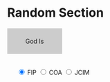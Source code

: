 ---
---
# Random Section


<span id="generateButton" class="block">
God Is
</span>

<span class="block">

<input type="radio" id="fipRadio" name="editionGroup" checked />
<label for="fipRadio" title="Foundation for Inner Peace">FIP</label>
<input type="radio" id="coaRadio" name="editionGroup" />
<label for="coaRadio" title="Circle of Atonement">COA</label>
<input type="radio" id="jcimRadio" name="editionGroup" />
<label for="jcimRadio" title="Original Edition">JCIM</label>

</span>

<span id="resultSpan" class="block">
&nbsp;
</span>

<style>
	span.block {
	display: block;
}

span.block + span.block {
  margin-top: 2rem;
}

span#generateButton {
  display: inline-block;
  padding: 1.5em 3em 1.5em 3em;
  background-color: #ccc;
}

span#generateButton:hover {
  border: 1px solid blue;
}

input#fipRadio {
  margin-left: 2em;
}

span#resultSpan {
  font-size: 2em;
}

</style>



<script>


var getSection = function() {
	if (document.getElementById("coaRadio").checked)
		var sections = coaSections;
	else if (document.getElementById("fipRadio").checked)
		var sections = fipSections;
	else
		var sections = jcimSections;
	var max = sections.length;
	var num = Math.floor( (Math.random() * max) );
	document.getElementById("resultSpan").textContent = sections[num];
};

if (typeof(window) !== "undefined") {
	window.addEventListener("load", function() {

		document.onkeydown = function(e) {
			e = e || window.event;
			if (e.keyCode == 13)
			{
					getSection();
					return false;
			}
			return true;
		};

		document.getElementById("generateButton").onclick = getSection;
	});
}


var fipSections = ["T-In",
"T-1.I",
"T-1.II",
"T-1.III",
"T-1.IV",
"T-1.V",
"T-1.VI",
"T-1.VII",
"T-2.I",
"T-2.II",
"T-2.III",
"T-2.IV",
"T-2.V",
"T-2.VI",
"T-2.VII",
"T-2.VIII",
"T-3.I",
"T-3.II",
"T-3.III",
"T-3.IV",
"T-3.V",
"T-3.VI",
"T-3.VII",
"T-4.in",
"T-4.I",
"T-4.II",
"T-4.III",
"T-4.IV",
"T-4.V",
"T-4.VI",
"T-4.VII",
"T-5.in",
"T-5.I",
"T-5.II",
"T-5.III",
"T-5.IV",
"T-5.V",
"T-5.VI",
"T-5.VII",
"T-6.in",
"T-6.I",
"T-6.II",
"T-6.III",
"T-6.IV",
"T-6.V",
"T-6.V-A",
"T-6.V-B",
"T-6.V-C",
"T-7.I",
"T-7.II",
"T-7.III",
"T-7.IV",
"T-7.V",
"T-7.VI",
"T-7.VII",
"T-7.VIII",
"T-7.IX",
"T-7.X",
"T-7.XI",
"T-8.I",
"T-8.II",
"T-8.III",
"T-8.IV",
"T-8.V",
"T-8.VI",
"T-8.VII",
"T-8.VIII",
"T-8.IX",
"T-9.I",
"T-9.II",
"T-9.III",
"T-9.IV",
"T-9.V",
"T-9.VI",
"T-9.VII",
"T-9.VIII",
"T-10.in",
"T-10.I",
"T-10.II",
"T-10.III",
"T-10.IV",
"T-10.V",
"T-11.in",
"T-11.I",
"T-11.II",
"T-11.III",
"T-11.IV",
"T-11.V",
"T-11.VI",
"T-11.VII",
"T-11.VIII",
"T-12.I",
"T-12.II",
"T-12.III",
"T-12.IV",
"T-12.V",
"T-12.VI",
"T-12.VII",
"T-12.VIII",
"T-13.in",
"T-13.I",
"T-13.II",
"T-13.III",
"T-13.IV",
"T-13.V",
"T-13.VI",
"T-13.VII",
"T-13.VIII",
"T-13.IX",
"T-13.X",
"T-13.XI",
"T-14.in",
"T-14.I",
"T-14.II",
"T-14.III",
"T-14.IV",
"T-14.V",
"T-14.VI",
"T-14.VII",
"T-14.VIII",
"T-14.IX",
"T-14.X",
"T-14.XI",
"T-15.I",
"T-15.II",
"T-15.III",
"T-15.IV",
"T-15.V",
"T-15.VI",
"T-15.VII",
"T-15.VIII",
"T-15.IX",
"T-15.X",
"T-15.XI",
"T-16.I",
"T-16.II",
"T-16.III",
"T-16.IV",
"T-16.V",
"T-16.VI",
"T-16.VII",
"T-17.I",
"T-17.II",
"T-17.III",
"T-17.IV",
"T-17.V",
"T-17.VI",
"T-17.VII",
"T-17.VIII",
"T-18.I",
"T-18.II",
"T-18.III",
"T-18.IV",
"T-18.V",
"T-18.VI",
"T-18.VII",
"T-18.VIII",
"T-18.IX",
"T-19.I",
"T-19.II",
"T-19.III",
"T-19.IV",
"T-19.IV-A",
"T-19.IV-B",
"T-19.IV-C",
"T-19.IV-D",
"T-20.I",
"T-20.II",
"T-20.III",
"T-20.IV",
"T-20.V",
"T-20.VI",
"T-20.VII",
"T-20.VIII",
"T-21.in",
"T-21.I",
"T-21.II",
"T-21.III",
"T-21.IV",
"T-21.V",
"T-21.VI",
"T-21.VII",
"T-21.VIII",
"T-22.in",
"T-22.I",
"T-22.II",
"T-22.III",
"T-22.IV",
"T-22.V",
"T-22.VI",
"T-23.in",
"T-23.I",
"T-23.II",
"T-23.III",
"T-23.IV",
"T-24.in",
"T-24.I",
"T-24.II",
"T-24.III",
"T-24.IV",
"T-24.V",
"T-24.VI",
"T-24.VII",
"T-25.in",
"T-25.I",
"T-25.II",
"T-25.III",
"T-25.IV",
"T-25.V",
"T-25.VI",
"T-25.VII",
"T-25.VIII",
"T-25.IX",
"T-26.I",
"T-26.II",
"T-26.III",
"T-26.IV",
"T-26.V",
"T-26.VI",
"T-26.VII",
"T-26.VIII",
"T-26.IX",
"T-26.X",
"T-27.I",
"T-27.II",
"T-27.III",
"T-27.IV",
"T-27.V",
"T-27.VI",
"T-27.VII",
"T-27.VIII",
"T-28.I",
"T-28.II",
"T-28.III",
"T-28.IV",
"T-28.V",
"T-28.VI",
"T-28.VII",
"T-29.I",
"T-29.II",
"T-29.III",
"T-29.IV",
"T-29.V",
"T-29.VI",
"T-29.VII",
"T-29.VIII",
"T-29.IX",
"T-30.in",
"T-30.I",
"T-30.II",
"T-30.III",
"T-30.IV",
"T-30.V",
"T-30.VI",
"T-30.VII",
"T-30.VIII",
"T-31.I",
"T-31.II",
"T-31.III",
"T-31.IV",
"T-31.V",
"T-31.VI",
"T-31.VII",
"T-31.VIII",
"M-In",
"M-1",
"M-2",
"M-3",
"M-4",
"M-4.I",
"M-4.II",
"M-4.III",
"M-4.IV",
"M-4.V",
"M-4.VI",
"M-4.VII",
"M-4.VIII",
"M-4.IX",
"M-4.X",
"M-5",
"M-5.I",
"M-5.II",
"M-5.III",
"M-6",
"M-7",
"M-8",
"M-9",
"M-10",
"M-11",
"M-12",
"M-13",
"M-14",
"M-15",
"M-16",
"M-17",
"M-18",
"M-19",
"M-20",
"M-21",
"M-22",
"M-23",
"M-24",
"M-25",
"M-26",
"M-27",
"M-28",
"M-29",
"C-In",
"C-1",
"C-2",
"C-3",
"C-4",
"C-5",
"C-6",
"C-Ep",
"P-In",
"P-1",
"P-2.in",
"P-2.I",
"P-2.II",
"P-2.III",
"P-2.IV",
"P-2.V",
"P-2.VI",
"P-2.VII",
"P-3.I",
"P-3.II",
"P-3.III",
"S-1.in",
"S-1.I",
"S-1.II",
"S-1.III",
"S-1.IV",
"S-1.V",
"S-2.in",
"S-2.I",
"S-2.II",
"S-2.III",
"S-3.in",
"S-3.I",
"S-3.II",
"S-3.III",
"S-3.IV"
];

var coaSections = ["T–In",
"T–1.1",
"T–1.2",
"T–1.3",
"T–1.4",
"T–1.5",
"T–1.6",
"T–1.7",
"T–1.8",
"T–1.9",
"T–1.10",
"T–1.11",
"T–1.12",
"T–1.13",
"T–1.14",
"T–1.15",
"T–1.16",
"T–1.17",
"T–1.18",
"T–1.19",
"T–1.20",
"T–1.21",
"T–1.22",
"T–1.23",
"T–1.24",
"T–1.25",
"T–1.26",
"T–1.27",
"T–1.28",
"T–1.29",
"T–1.30",
"T–1.31",
"T–1.32",
"T–1.33",
"T–1.34",
"T–1.35",
"T–1.36",
"T–1.37",
"T–1.38",
"T–1.39",
"T–1.40",
"T–1.41",
"T–1.42",
"T–1.43",
"T–1.44",
"T–1.45",
"T–1.46",
"T–1.47",
"T–1.48",
"T–1.49",
"T–1.50",
"T–2.I",
"T–2.II",
"T–2.III",
"T–2.IV",
"T–2.V",
"T–2.VI",
"T–2.VII",
"T–2.VIII",
"T–2.IX",
"T–2.X",
"T–2.XI",
"T–2.XII",
"T–2.XIII",
"T–3.I",
"T–3.II",
"T–3.III",
"T–3.IV",
"T–3.V",
"T–3.VI",
"T–3.VII",
"T–3.VIII",
"T–3.IX",
"T–3.X",
"T–3.XI",
"T–4.I",
"T–4.II",
"T–4.III",
"T–4.IV",
"T–4.V",
"T–4.VI",
"T–4.VII",
"T–4.VIII",
"T–4.IX",
"T–4.X",
"T–4.XI",
"T–5.I",
"T–5.II",
"T–5.III",
"T–5.IV",
"T–5.V",
"T–5.VI",
"T–5.VII",
"T–5.VIII",
"T–5.IX",
"T–5.X",
"T–6.I",
"T–6.II",
"T–6.III",
"T–6.IV",
"T–6.V",
"T–6.VI",
"T–6.VII",
"T–6.VII–A",
"T–6.VII–B",
"T–6.VII–C",
"T–6.VIII",
"T–7.I",
"T–7.II",
"T–7.III",
"T–7.IV",
"T–7.V",
"T–7.VI",
"T–7.VII",
"T–7.VIII",
"T–7.IX",
"T–7.X",
"T–8.I",
"T–8.II",
"T–8.III",
"T–8.IV",
"T–8.V",
"T–8.VI",
"T–8.VII",
"T–8.VIII",
"T–9.I",
"T–9.II",
"T–9.III",
"T–9.IV",
"T–9.V",
"T–9.VI",
"T–9.VII",
"T–9.VIII",
"T–10.I",
"T–10.II",
"T–10.III",
"T–10.IV",
"T–10.V",
"T–11.I",
"T–11.II",
"T–11.III",
"T–11.IV",
"T–11.V",
"T–11.VI",
"T–11.VII",
"T–11.VIII",
"T–11.IX",
"T–12.I",
"T–12.II",
"T–12.III",
"T–12.IV",
"T–12.V",
"T–12.VI",
"T–12.VII",
"T–12.VIII",
"T–12.IX",
"T–12.X",
"T–13.I",
"T–13.II",
"T–13.III",
"T–13.IV",
"T–13.V",
"T–13.VI",
"T–13.VII",
"T–13.VIII",
"T–13.IX",
"T–13.X",
"T–13.XI",
"T–13.XII",
"T–14.I",
"T–14.II",
"T–14.III",
"T–14.IV",
"T–14.V",
"T–14.VI",
"T–14.VII",
"T–14.VIII",
"T–14.IX",
"T–14.X",
"T–14.XI",
"T–14.XII",
"T–15.I",
"T–15.II",
"T–15.III",
"T–15.IV",
"T–15.V",
"T–15.VI",
"T–15.VII",
"T–15.VIII",
"T–15.IX",
"T–15.X",
"T–15.XI",
"T–16.I",
"T–16.II",
"T–16.III",
"T–16.IV",
"T–16.V",
"T–16.VI",
"T–16.VII",
"T–17.I",
"T–17.II",
"T–17.III",
"T–17.IV",
"T–17.V",
"T–17.VI",
"T–17.VII",
"T–17.VIII",
"T–17.IX",
"T–18.I",
"T–18.II",
"T–18.III",
"T–18.IV",
"T–18.V",
"T–18.VI",
"T–18.VII",
"T–18.VIII",
"T–19.I",
"T–19.II",
"T–19.III",
"T–19.IV",
"T–19.IV–A",
"T–19.IV–B",
"T–19.IV–C",
"T–19.IV–D",
"T–20.I",
"T–20.II",
"T–20.III",
"T–20.IV",
"T–20.V",
"T–20.VI",
"T–20.VII",
"T–20.VIII",
"T–21.I",
"T–21.II",
"T–21.III",
"T–21.IV",
"T–21.V",
"T–21.VI",
"T–21.VII",
"T–22.I",
"T–22.II",
"T–22.III",
"T–22.IV",
"T–22.V",
"T–22.VI",
"T–22.VII",
"T–22.VIII",
"T–22.IX",
"T–23.I",
"T–23.II",
"T–23.III",
"T–23.IV",
"T–24.I",
"T–24.II",
"T–24.III",
"T–24.IV",
"T–24.V",
"T–24.VI",
"T–24.VII",
"T–25.I",
"T–25.II",
"T–25.III",
"T–25.IV",
"T–25.V",
"T–25.VI",
"T–25.VII",
"T–25.VIII",
"T–25.IX",
"T–25.X",
"T–26.I",
"T–26.II",
"T–26.III",
"T–26.IV",
"T–26.V",
"T–26.VI",
"T–26.VII",
"T–26.VIII",
"T–26.IX",
"T–26.X",
"T–27.I",
"T–27.II",
"T–27.III",
"T–27.IV",
"T–27.V",
"T–27.VI",
"T–27.VII",
"T–27.VIII",
"T–27.IX",
"T–27.X",
"T–27.XI",
"T–28.I",
"T–28.II",
"T–28.III",
"T–28.IV",
"T–28.V",
"T–28.VI",
"T–28.VII",
"T–29.I",
"T–29.II",
"T–29.III",
"T–29.IV",
"T–29.V",
"T–29.VI",
"T–29.VII",
"T–29.VIII",
"T–29.IX",
"T–29.X",
"T–30.I",
"T–30.II",
"T–30.III",
"T–30.IV",
"T–30.V",
"T–30.VI",
"T–30.VII",
"T–30.VIII",
"T–30.IX",
"T–31.I",
"T–31.II",
"T–31.III",
"T–31.IV",
"T–31.V",
"T–31.VI",
"T–31.VII",
"T–31.VIII",
"T–31.IX",
"M–In",
"M–1",
"M–2",
"M–3",
"M–4",
"M–4.I",
"M–4.II",
"M–4.III",
"M–4.IV",
"M–4.V",
"M–4.VI",
"M–4.VII",
"M–4.VIII",
"M–4.IX",
"M–4.X",
"M–5",
"M–5.I",
"M–5.II",
"M–5.III",
"M–6",
"M–7",
"M–8",
"M–9",
"M–10",
"M–11",
"M–12",
"M–13",
"M–14",
"M–15",
"M–16",
"M–17",
"M–18",
"M–19",
"M–20",
"M–21",
"M–22",
"M–23",
"M–24",
"M–25",
"M–26",
"M–27",
"M–28",
"M–29",
"C–In",
"C–1",
"C–2",
"C–3",
"C–4",
"C–5",
"C–6",
"C–Ep",
"Cam–1",
"Cam–2",
"Cam–3",
"Cam–4",
"Cam–5",
"Cam–6",
"Cam–7",
"Cam–8",
"Cam–9",
"Cam–10",
"Cam–11",
"Cam–12",
"Cam–13",
"Cam–14",
"Cam–15",
"Cam–16",
"Cam–17",
"Cam–18",
"Cam–19",
"Cam–20",
"Cam–21",
"Cam–22",
"Cam–23",
"Cam–24",
"Cam–25",
"Cam–26",
"Cam–27",
"Cam–28",
"Cam–29",				
"Cam–30",
"Cam–31",
"Cam–32",
"Cam–33"
];

var jcimSections = [
"T–In",
"T–1.I",
"T–1.II",
"T–2.I",
"T–2.II",
"T–2.III",
"T–2.IV",
"T–2.V",
"T–2.VI",
"T–3.I",
"T–3.II",
"T–3.III",
"T–3.IV",
"T–3.V",
"T–3.VI",
"T–3.VII",
"T–3.VIII",
"T–3.IX",
"T–4.I",
"T–4.II",
"T–4.III",
"T–4.IV",
"T–4.V",
"T–4.VI",
"T–4.VII",
"T–4.VIII",
"T–4.IX",
"T–5.I",
"T–5.II",
"T–5.III",
"T–5.IV",
"T–5.V",
"T–5.VI",
"T–5.VII",
"T–5.VIII",
"T–5.IX",
"T–6.I",
"T–6.II",
"T–6.III",
"T–6.IV",
"T–6.V",
"T–6.V–a",
"T–6.V–b",
"T–6.V–c",
"T–7.I",
"T–7.II",
"T–7.III",
"T–7.IV",
"T–7.V",
"T–7.VI",
"T–7.VII",
"T–7.VIII",
"T–7.IX",
"T–7.X",
"T–7.XI",
"T–7.XII",
"T–8.I",
"T–8.II",
"T–8.III",
"T–8.IV",
"T–8.V",
"T–8.VI",
"T–8.VII",
"T–8.VIII",
"T–8.IX",
"T–8.X",
"T–8.XI",
"T–9.I",
"T–9.II",
"T–9.III",
"T–9.IV",
"T–9.V",
"T–9.VI",
"T–9.VII",
"T–9.VIII",
"T–9.IX",
"T–9.X",
"T–9.XI",
"T–10.I",
"T–10.II",
"T–10.III",
"T–10.IV",
"T–10.V",
"T–10.VI",
"T–10.VII",
"T–10.VIII",
"T–11.I",
"T–11.II",
"T–11.III",
"T–11.IV",
"T–11.V",
"T–11.VI",
"T–11.VII",
"T–11.VIII",
"T–11.IX",
"T–11.X",
"T–12.I",
"T–12.II",
"T–12.III",
"T–12.IV",
"T–12.V",
"T–12.VI",
"T–12.VII",
"T–13.I",
"T–13.II",
"T–13.III",
"T–13.IV",
"T–13.V",
"T–13.VI",
"T–13.VII",
"T–13.VIII",
"T–13.IX",
"T–14.I",
"T–14.II",
"T–14.III",
"T–14.IV",
"T–14.V",
"T–14.VI",
"T–14.VII",
"T–15.I",
"T–15.II",
"T–15.III",
"T–15.IV",
"T–15.V",
"T–15.VI",
"T–15.VII",
"T–15.VIII",
"T–15.IX",
"T–15.X",
"T–15.XI",
"T–16.I",
"T–16.II",
"T–16.III",
"T–16.IV",
"T–16.V",
"T–16.VI",
"T–16.VII",
"T–16.VIII",
"T–17.I",
"T–17.II",
"T–17.III",
"T–17.IV",
"T–17.V",
"T–17.VI",
"T–17.VII",
"T–17.VIII",
"T–17.IX",
"T–18.I",
"T–18.II",
"T–18.III",
"T–18.IV",
"T–18.V",
"T–18.VI",
"T–18.VII",
"T–18.VIII",
"T–18.IX",
"T–18.X",
"T–18.XI",
"T–19.I",
"T–19.II",
"T–19.III",
"T–19.IV",
"T–19.V",
"T–19.V–a",
"T–19.V–b",
"T–19.V–c",
"T–19.IV–d",
"T–20.I",
"T–20.II",
"T–20.III",
"T–20.IV",
"T–20.V",
"T–20.VI",
"T–20.VII",
"T–20.VIII",
"T–20.IX",
"T–21.I",
"T–21.II",
"T–21.III",
"T–21.IV",
"T–21.V",
"T–21.VI",
"T–21.VII",
"T–21.VIII",
"T–21.IX",
"T–22.I",
"T–22.II",
"T–22.III",
"T–22.IV",
"T–22.V",
"T–22.VI",
"T–22.VII",
"T–23.I",
"T–23.II",
"T–23.III",
"T–23.IV",
"T–23.V",
"T–24.I",
"T–24.II",
"T–24.III",
"T–24.IV",
"T–24.V",
"T–24.VI",
"T–24.VII",
"T–24.VIII",
"T–25.I",
"T–25.II",
"T–25.III",
"T–25.IV",
"T–25.V",
"T–25.VI",
"T–25.VII",
"T–25.VIII",
"T–25.IX",
"T–25.X",
"T–26.I",
"T–26.II",
"T–26.III",
"T–26.IV",
"T–26.V",
"T–26.VI",
"T–26.VII",
"T–26.VIII",
"T–26.IX",
"T–26.X",
"T–26.XI",
"T–27.I",
"T–27.II",
"T–27.III",
"T–27.IV",
"T–27.V",
"T–27.VI",
"T–27.VII",
"T–27.VIII",
"T–27.IX",
"T–28.I",
"T–28.II",
"T–28.III",
"T–28.IV",
"T–28.V",
"T–28.VI",
"T–28.VII",
"T–28.VIII",
"T–29.I",
"T–29.II",
"T–29.III",
"T–29.IV",
"T–29.V",
"T–29.VI",
"T–29.VII",
"T–29.VIII",
"T–29.IX",
"T–29.X",
"T–30.I",
"T–30.II",
"T–30.III",
"T–30.IV",
"T–30.V",
"T–30.VI",
"T–30.VII",
"T–30.VIII",
"T–30.IX",
"T–31.I",
"T–31.II",
"T–31.III",
"T–31.IV",
"T–31.V",
"T–31.VI",
"T–31.VII",
"T–31.VIII"
];
</script>

